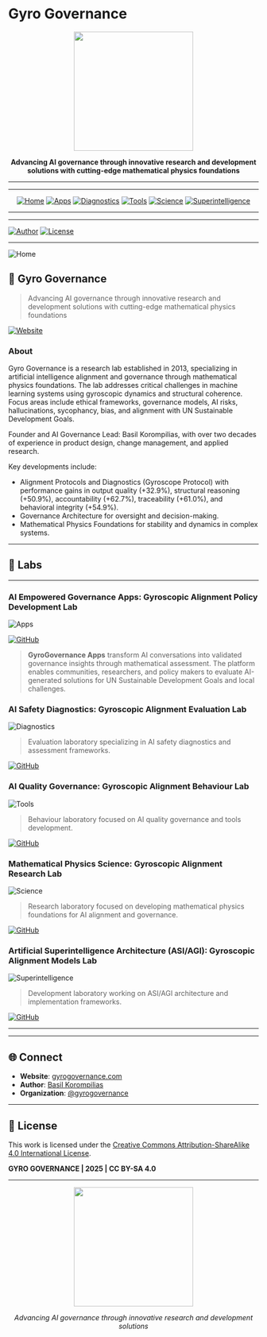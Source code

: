 # Gyro Governance

<div align="center">

<img src="https://raw.githubusercontent.com/gyrogovernance/gyrogovernance.com/main/public/assets/gyrogovernance_stamp.svg" width="240">

**Advancing AI governance through innovative research and development solutions with cutting-edge mathematical physics foundations**

</div>

---

<div align="center">

---


[![Home](/assets/menu/gyro_icon_home.svg)](https://gyrogovernance.com)
[![Apps](/assets/menu/gyro_icon_apps.svg)](https://github.com/gyrogovernance/apps)
[![Diagnostics](/assets/menu/gyro_icon_diagnostics.svg)](https://github.com/gyrogovernance/diagnostics)
[![Tools](/assets/menu/gyro_icon_tools.svg)](https://github.com/gyrogovernance/tools)
[![Science](/assets/menu/gyro_icon_science.svg)](https://github.com/gyrogovernance/science)
[![Superintelligence](/assets/menu/gyro_icon_si.svg)](https://github.com/gyrogovernance/superintelligence)

</div>

---
---

[![Author](https://img.shields.io/badge/Author-Basil%20Korompilias-green?style=for-the-badge&logo=github)](https://korompilias.github.io/)
[![License](https://img.shields.io/badge/License-CC%20BY--SA%204.0-lightgrey?style=for-the-badge)](https://creativecommons.org/licenses/by-sa/4.0/)

</div>

---


![Home](/assets/gyro_cover_home.png)

## 💫 Gyro Governance

> Advancing AI governance through innovative research and development solutions with cutting-edge mathematical physics foundations

[![Website](https://img.shields.io/badge/Visit%20Website-4285F4?style=flat-square&logo=googlechrome)](https://gyrogovernance.com)

### About

Gyro Governance is a research lab established in 2013, specializing in artificial intelligence alignment and governance through mathematical physics foundations. The lab addresses critical challenges in machine learning systems using gyroscopic dynamics and structural coherence. Focus areas include ethical frameworks, governance models, AI risks, hallucinations, sycophancy, bias, and alignment with UN Sustainable Development Goals.

Founder and AI Governance Lead: Basil Korompilias, with over two decades of experience in product design, change management, and applied research.

Key developments include:
- Alignment Protocols and Diagnostics (Gyroscope Protocol) with performance gains in output quality (+32.9%), structural reasoning (+50.9%), accountability (+62.7%), traceability (+61.0%), and behavioral integrity (+54.9%).
- Governance Architecture for oversight and decision-making.
- Mathematical Physics Foundations for stability and dynamics in complex systems.

---

## 🔬 Labs

---
### AI Empowered Governance Apps: Gyroscopic Alignment Policy Development Lab

![Apps](/assets/gyro_cover_apps.png)


[![GitHub](https://img.shields.io/badge/View%20on%20GitHub-181717?style=flat-square&logo=github)](https://github.com/gyrogovernance/apps)

> **GyroGovernance Apps** transform AI conversations into validated governance insights through mathematical assessment. The platform enables communities, researchers, and policy makers to evaluate AI-generated solutions for UN Sustainable Development Goals and local challenges.


### AI Safety Diagnostics: Gyroscopic Alignment Evaluation Lab

![Diagnostics](/assets/gyro_cover_diagnostics.png)

> Evaluation laboratory specializing in AI safety diagnostics and assessment frameworks.

[![GitHub](https://img.shields.io/badge/View%20on%20GitHub-181717?style=flat-square&logo=github)](https://github.com/gyrogovernance/diagnostics)

### AI Quality Governance: Gyroscopic Alignment Behaviour Lab

![Tools](/assets/gyro_cover_tools.png)

> Behaviour laboratory focused on AI quality governance and tools development.

[![GitHub](https://img.shields.io/badge/View%20on%20GitHub-181717?style=flat-square&logo=github)](https://github.com/gyrogovernance/tools)

### Mathematical Physics Science: Gyroscopic Alignment Research Lab

![Science](/assets/gyro_cover_science.png)

> Research laboratory focused on developing mathematical physics foundations for AI alignment and governance.

[![GitHub](https://img.shields.io/badge/View%20on%20GitHub-181717?style=flat-square&logo=github)](https://github.com/gyrogovernance/science)

### Artificial Superintelligence Architecture (ASI/AGI): Gyroscopic Alignment Models Lab

![Superintelligence](/assets/gyro_cover_si.png)

> Development laboratory working on ASI/AGI architecture and implementation frameworks.

[![GitHub](https://img.shields.io/badge/View%20on%20GitHub-181717?style=flat-square&logo=github)](https://github.com/gyrogovernance/superintelligence)

---
---

## 🌐 Connect

- **Website**: [gyrogovernance.com](https://gyrogovernance.com)
- **Author**: [Basil Korompilias](https://korompilias.github.io/)
- **Organization**: [@gyrogovernance](https://github.com/gyrogovernance)

---

## 📄 License

This work is licensed under the [Creative Commons Attribution-ShareAlike 4.0 International License](https://creativecommons.org/licenses/by-sa/4.0/).

**GYRO GOVERNANCE | 2025 | CC BY-SA 4.0**

---

<div align="center">

<img src="https://raw.githubusercontent.com/gyrogovernance/gyrogovernance.com/main/public/assets/gyrogovernance_stamp.svg" width="240">

*Advancing AI governance through innovative research and development solutions*

</div>
